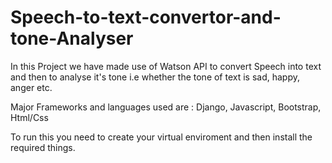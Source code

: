 # Speech-to-text-convertor-and-tone-Analyser
In this Project we have made use of Watson API to convert Speech into text and then to analyse it's tone i.e whether the tone of text is sad, happy, anger etc.

Major Frameworks and languages used are : Django, Javascript, Bootstrap, Html/Css

To run this you need to create your virtual enviroment and then install the required things.
